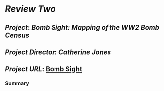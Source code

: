 # *Review Two*

## *Project*: *Bomb Sight: Mapping of the WW2 Bomb Census*
## *Project Director*: *Catherine Jones*
## *Project URL*: [Bomb Sight](http://bombsight.org/#15/51.5050/-0.0900)
### Summary

